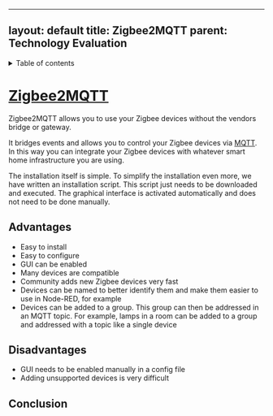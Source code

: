  ---
layout: default 
title: Zigbee2MQTT 
parent: Technology Evaluation
---

<details close markdown="block">
  <summary>
    Table of contents
  </summary>
  {: .text-delta }
1. TOC
{:toc}
</details>

# [Zigbee2MQTT](/pages/knowledge/zigbee/zigbee2mqtt)

Zigbee2MQTT allows you to use your Zigbee devices without the vendors bridge or gateway.

It bridges events and allows you to control your Zigbee devices via [MQTT](/pages/knowledge/mqtt.html). In this way you
can integrate your Zigbee devices with whatever smart home infrastructure you are using.

The installation itself is simple. To simplify the installation even more, we have written an installation script. This
script just needs to be downloaded and executed. The graphical interface is activated automatically and does not need to
be done manually.

## Advantages

- Easy to install
- Easy to configure
- GUI can be enabled
- Many devices are compatible
- Community adds new Zigbee devices very fast
- Devices can be named to better identify them and make them easier to use in Node-RED, for example
- Devices can be added to a group. This group can then be addressed in an MQTT topic. For example, lamps in a room can
  be added to a group and addressed with a topic like a single device

## Disadvantages

- GUI needs to be enabled manually in a config file
- Adding unsupported devices is very difficult

## Conclusion

